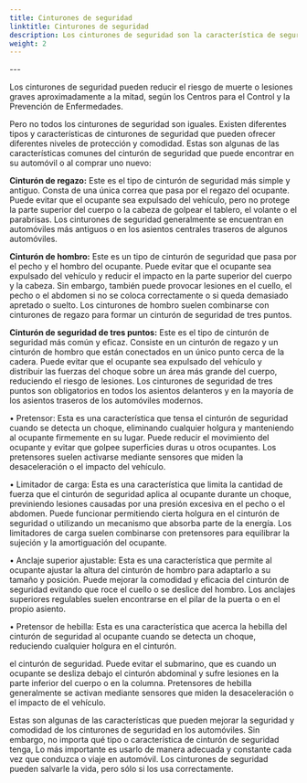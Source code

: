 ```yaml
---
title: Cinturones de seguridad
linktitle: Cinturones de seguridad
description: Los cinturones de seguridad son la característica de seguridad más importante de todo vehículo. Están diseñados para proteger al conductor y a los pasajeros de un vehículo contra movimientos dañinos que puedan resultar de una colisión o una parada repentina.
weight: 2
---
```

<!-- markdownlint-disable MD033 -->---

Los cinturones de seguridad pueden reducir el riesgo de muerte o lesiones graves aproximadamente a la mitad, según los Centros para el Control y la Prevención de Enfermedades.

Pero no todos los cinturones de seguridad son iguales. Existen diferentes tipos y características de cinturones de seguridad que pueden ofrecer diferentes niveles de protección y comodidad. Estas son algunas de las características comunes del cinturón de seguridad que puede encontrar en su automóvil o al comprar uno nuevo:

**Cinturón de regazo:** Este es el tipo de cinturón de seguridad más simple y antiguo. Consta de una única correa que pasa por el regazo del ocupante. Puede evitar que el ocupante sea expulsado del vehículo, pero no protege la parte superior del cuerpo o la cabeza de golpear el tablero, el volante o el parabrisas. Los cinturones de seguridad generalmente se encuentran en automóviles más antiguos o en los asientos centrales traseros de algunos automóviles.

**Cinturón de hombro:** Este es un tipo de cinturón de seguridad que pasa por el pecho y el hombro del ocupante. Puede evitar que el ocupante sea expulsado del vehículo y reducir el impacto en la parte superior del cuerpo y la cabeza. Sin embargo, también puede provocar lesiones en el cuello, el pecho o el abdomen si no se coloca correctamente o si queda demasiado apretado o suelto. Los cinturones de hombro suelen combinarse con cinturones de regazo para formar un cinturón de seguridad de tres puntos.

**Cinturón de seguridad de tres puntos:** Este es el tipo de cinturón de seguridad más común y eficaz. Consiste en un cinturón de regazo y un cinturón de hombro que están conectados en un único punto cerca de la cadera. Puede evitar que el ocupante sea expulsado del vehículo y distribuir las fuerzas del choque sobre un área más grande del cuerpo, reduciendo el riesgo de lesiones. Los cinturones de seguridad de tres puntos son obligatorios en todos los asientos delanteros y en la mayoría de los asientos traseros de los automóviles modernos.

• Pretensor: Esta es una característica que tensa el cinturón de seguridad cuando se detecta un choque, eliminando cualquier holgura y manteniendo al ocupante firmemente en su lugar. Puede reducir el movimiento del ocupante y evitar que golpee superficies duras u otros ocupantes. Los pretensores suelen activarse mediante sensores que miden la desaceleración o el impacto del vehículo.

• Limitador de carga: Esta es una característica que limita la cantidad de fuerza que el cinturón de seguridad aplica al ocupante durante un choque, previniendo lesiones causadas por una presión excesiva en el pecho o el abdomen. Puede funcionar permitiendo cierta holgura en el cinturón de seguridad o utilizando un mecanismo que absorba parte de la energía. Los limitadores de carga suelen combinarse con pretensores para equilibrar la sujeción y la amortiguación del ocupante.

• Anclaje superior ajustable: Esta es una característica que permite al ocupante ajustar la altura del cinturón de hombro para adaptarlo a su tamaño y posición. Puede mejorar la comodidad y eficacia del cinturón de seguridad evitando que roce el cuello o se deslice del hombro. Los anclajes superiores regulables suelen encontrarse en el pilar de la puerta o en el propio asiento.

• Pretensor de hebilla: Esta es una característica que acerca la hebilla del cinturón de seguridad al ocupante cuando se detecta un choque, reduciendo cualquier holgura en el cinturón.

el cinturón de seguridad. Puede evitar el submarino, que es cuando un ocupante se desliza debajo
el cinturón abdominal y sufre lesiones en la parte inferior del cuerpo o en la columna. Pretensores de hebilla
generalmente se activan mediante sensores que miden
la desaceleración o el impacto de
el vehículo.

Estas son algunas de las características que pueden mejorar la seguridad y comodidad de los cinturones de seguridad en los automóviles. Sin embargo, no importa qué tipo o característica de cinturón de seguridad tenga,
Lo más importante es usarlo de manera adecuada y constante cada vez que conduzca o viaje en automóvil.
Los cinturones de seguridad pueden salvarle la vida, pero sólo si los usa correctamente.
